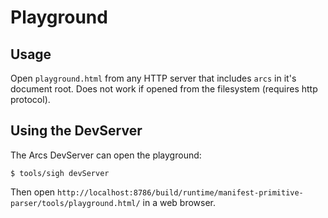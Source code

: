 Playground
==========

Usage
-----

Open `playground.html` from any HTTP server that includes `arcs` in it's document root. Does not work if opened from the filesystem (requires http protocol).

Using the DevServer
-------------------

The Arcs DevServer can open the playground:

```
$ tools/sigh devServer
```

Then open `http://localhost:8786/build/runtime/manifest-primitive-parser/tools/playground.html/` in a web browser.
